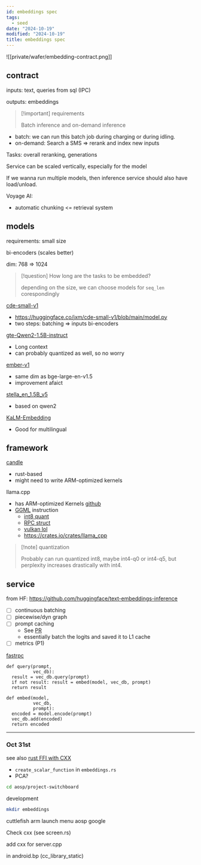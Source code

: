 ```yaml
---
id: embeddings spec
tags:
  - seed
date: "2024-10-19"
modified: "2024-10-19"
title: embeddings spec
---
```


![[private/wafer/embedding-contract.png]]

## contract

inputs: text, queries from sql (IPC)

outputs: embeddings

> [!important] requirements
>
> Batch inference and on-demand inference

- batch: we can run this batch job during charging or during idling.
- on-demand: Search a SMS => rerank and index new inputs

Tasks: overall reranking, generations

Service can be scaled vertically, especially for the model

If we wanna run multiple models, then inference service should also have load/unload.

Voyage AI:

- automatic chunking <= retrieval system

## models

requirements: small size

bi-encoders (scales better)

dim: 768 => 1024

> [!question] How long are the tasks to be embedded?
>
> depending on the size, we can choose models for `seq_len` corespondingly

[cde-small-v1](https://huggingface.co/jxm/cde-small-v1)

- https://huggingface.co/jxm/cde-small-v1/blob/main/model.py
- two steps: batching => inputs bi-encoders

[gte-Qwen2-1.5B-instruct](https://huggingface.co/Alibaba-NLP/gte-Qwen2-1.5B-instruct)

- Long context
- can probably quantized as well, so no worry

[ember-v1](https://huggingface.co/llmrails/ember-v1)

- same dim as bge-large-en-v1.5
- improvement afaict

[stella_en_1.5B_v5](https://huggingface.co/dunzhang/stella_en_1.5B_v5)

- based on qwen2

[KaLM-Embedding](https://huggingface.co/HIT-TMG/KaLM-embedding-multilingual-mini-v1)

- Good for multilingual

## framework

[candle](https://github.com/huggingface/candle)

- rust-based
- might need to write ARM-optimized kernels

llama.cpp

- has ARM-optimized Kernels [github](https://github.com/ggerganov/llama.cpp/discussions/8273)
- [GGML](https://github.com/ggerganov/ggml#compiling-for-android) instruction
  - [int8 quant](https://github.com/ggerganov/ggml/blob/162e232411ee98ceb0cccfa84886118d917d2123/src/ggml-aarch64.c#L175)
  - [RPC struct](https://github.com/ggerganov/ggml/blob/162e232411ee98ceb0cccfa84886118d917d2123/src/ggml-rpc.cpp)
  - [vulkan lol](https://github.com/ggerganov/llama.cpp/blob/master/ggml/src/ggml-vulkan.cpp)
  - https://crates.io/crates/llama_cpp

> [!note] quantization
>
> Probably can run quantized int8, maybe int4-q0 or int4-q5, but perplexity increases drastically with int4.

## service

from HF: https://github.com/huggingface/text-embeddings-inference

- [ ] continuous batching
- [ ] piecewise/dyn graph
- [ ] prompt caching
  - See [PR](https://github.com/ggerganov/llama.cpp/pull/6122)
  - essentially batch the logits and saved it to L1 cache
- [ ] metrics (P1)

[fastrpc](https://github.com/quic/fastrpc)

```pseudo
def query(prompt,
          vec_db):
  result = vec_db.query(prompt)
  if not result: result = embed(model, vec_db, prompt)
  return result

def embed(model,
          vec_db,
          prompt):
  encoded = model.encode(prompt)
  vec_db.add(encoded)
  return encoded
```

---

### Oct 31st

see also [rust FFI with CXX](https://google.github.io/comprehensive-rust/android/interoperability/cpp.html)

- `create_scalar_function` in `embeddings.rs`
- PCA?

```bash
cd aosp/project-switchboard
```

development

```bash
mkdir embeddings
```

cuttlefish arm launch menu aosp google

Check cxx (see screen.rs)

add cxx for server.cpp

in android.bp (cc_library_static)
